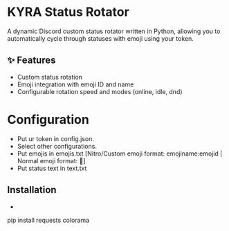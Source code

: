 # KYRA Status Rotator

A dynamic Discord custom status rotator written in Python, allowing you to automatically cycle through statuses with emoji using your token.


## ✨ Features

- Custom status rotation
- Emoji integration with emoji ID and name
- Configurable rotation speed and modes (online, idle, dnd)

# Configuration
- Put ur token in config.json.
- Select other configurations.
- Put emojis in emojis.txt [Nitro/Custom emoji format: emojiname:emojid | Normal emoji format: 🎉]
- Put status text in text.txt
## Installation

-  ```bash
pip install requests colorama